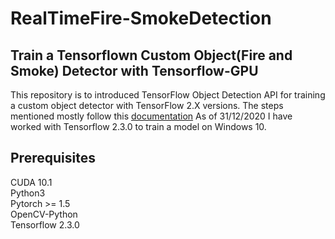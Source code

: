 # RealTimeFire-SmokeDetection

## Train a Tensorflown Custom Object(Fire and Smoke) Detector with Tensorflow-GPU

This repository is to introduced TensorFlow Object Detection API for training a custom object detector with TensorFlow 2.X versions. 
The steps mentioned mostly follow this [documentation](https://tensorflow-object-detection-api-tutorial.readthedocs.io/en/latest/training.html#/) As of 31/12/2020 I have worked with Tensorflow 2.3.0 to train a model on Windows 10.

## Prerequisites
CUDA 10.1  <br />
Python3  <br />
Pytorch >= 1.5   <br />
OpenCV-Python  <br />
Tensorflow 2.3.0  <br />
